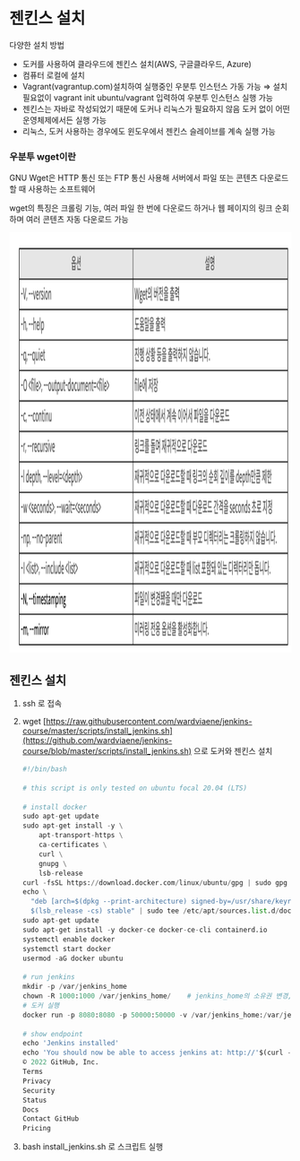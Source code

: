 # 젠킨스 설치

다양한 설치 방법

- 도커를 사용하여 클라우드에 젠킨스 설치(AWS, 구글클라우드, Azure)
- 컴퓨터 로컬에 설치
- Vagrant(vagrantup.com)설치하여 실행중인 우분투 인스턴스 가동 가능 ⇒ 설치 필요없이 vagrant init ubuntu/vagrant 입력하여 우분투 인스턴스 실행 가능
- 젠킨스는 자바로 작성되었기 때문에 도커나 리눅스가 필요하지 않음 도커 없이 어떤 운영체제에서든 실행 가능
- 리눅스, 도커 사용하는 경우에도 윈도우에서 젠킨스 슬레이브를 계속 실행 가능

### 우분투 wget이란

GNU Wget은 HTTP 통신 또는 FTP 통신 사용해 서버에서 파일 또는 콘텐츠 다운로드 할 때 사용하는 소프트웨어

wget의 특징은 크롤링 기능, 여러 파일 한 번에 다운로드 하거나 웹 페이지의 링크 순회하며 여러 콘텐츠 자동 다운로드 가능

<img style="width: 650px; height: 750px;" src="/Jenkins/image/wget.png" />

## 젠킨스 설치

1. ssh 로 접속
2. wget [https://raw.githubusercontent.com/wardviaene/jenkins-course/master/scripts/install_jenkins.sh](https://github.com/wardviaene/jenkins-course/blob/master/scripts/install_jenkins.sh) 으로 도커와 젠킨스 설치

   ```python
   #!/bin/bash

   # this script is only tested on ubuntu focal 20.04 (LTS)

   # install docker
   sudo apt-get update
   sudo apt-get install -y \
       apt-transport-https \
       ca-certificates \
       curl \
       gnupg \
       lsb-release
   curl -fsSL https://download.docker.com/linux/ubuntu/gpg | sudo gpg --dearmor -o /usr/share/keyrings/docker-archive-keyring.gpg
   echo \
     "deb [arch=$(dpkg --print-architecture) signed-by=/usr/share/keyrings/docker-archive-keyring.gpg] https://download.docker.com/linux/ubuntu \
     $(lsb_release -cs) stable" | sudo tee /etc/apt/sources.list.d/docker.list > /dev/null
   sudo apt-get update
   sudo apt-get install -y docker-ce docker-ce-cli containerd.io
   systemctl enable docker
   systemctl start docker
   usermod -aG docker ubuntu

   # run jenkins
   mkdir -p /var/jenkins_home
   chown -R 1000:1000 /var/jenkins_home/    # jenkins_home의 소유권 변경, 1000 == 젠킨스가 실행될 ID
   # 도커 실행
   docker run -p 8080:8080 -p 50000:50000 -v /var/jenkins_home:/var/jenkins_home -d --name jenkins jenkins/jenkins:lts

   # show endpoint
   echo 'Jenkins installed'
   echo 'You should now be able to access jenkins at: http://'$(curl -s ifconfig.co)':8080'
   © 2022 GitHub, Inc.
   Terms
   Privacy
   Security
   Status
   Docs
   Contact GitHub
   Pricing
   ```

3. bash install_jenkins.sh 로 스크립트 실행
